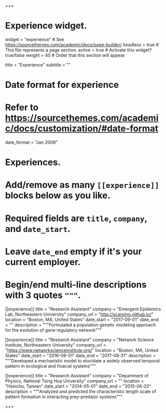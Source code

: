 +++
# Experience widget.
widget = "experience"  # See https://sourcethemes.com/academic/docs/page-builder/
headless = true  # This file represents a page section.
active = true  # Activate this widget? true/false
weight = 40  # Order that this section will appear.

title = "Experience"
subtitle = ""

# Date format for experience
#   Refer to https://sourcethemes.com/academic/docs/customization/#date-format
date_format = "Jan 2006"

# Experiences.
#   Add/remove as many `[[experience]]` blocks below as you like.
#   Required fields are `title`, `company`, and `date_start`.
#   Leave `date_end` empty if it's your current employer.
#   Begin/end multi-line descriptions with 3 quotes `"""`.
[[experience]]
  title = "Research Assistant"
  company = "Emergent Epidemics Lab, Northeastern University"
  company_url = "http://scarpino.github.io/"
  location = "Boston, MA, United States"
  date_start = "2017-09-01"
  date_end = ""
  description = """Formulated a population genetic modeling approach for the evolution of gene regulatory network"""

[[experience]]
  title = "Research Assistant"
  company = "Network Science Institute, Northeastern University"
  company_url = "https://www.networkscienceinstitute.org/"
  location = "Boston, MA, United States"
  date_start = "2016-09-01"
  date_end = "2017-08-31"
  description = """Developed a mechanistic model to elucidate a widely observed temporal pattern in ecological and finacial systems"""

[[experience]]
  title = "Research Assistant"
  company = "Department of Physics, National Tsing Hua University"
  company_url = ""
  location = "Hsinchu, Taiwan"
  date_start = "2014-05-01"
  date_end = "2015-06-20"
  description = """Analyzed and predicted the characteristic length scale of pattern formation in interacting prey-predator systems"""

+++
